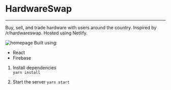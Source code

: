# HardwareSwap
---
Buy, sell, and trade hardware with users around the country. Inspired by /r/hardwareswap. Hosted using Netlify.

![homepage](https://www.mjdiggs.com/images/hardwareswap.png)
Built using:
- React
- Firebase

1. Install dependencies 	
 `yarn install`

2. Start the server
 `yarn start`
